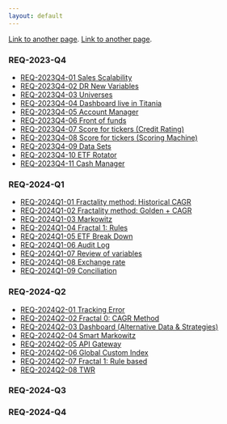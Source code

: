 ```yaml
---
layout: default
---
```

[Link to another page](./README.html).
[Link to another page](./other.html).

### REQ-2023-Q4
<ul>
<li><a href="#">REQ-2023Q4-01 Sales Scalability </a></li>
<li><a href="#">REQ-2023Q4-02 DR New Variables </a></li>
<li><a href="#">REQ-2023Q4-03 Universes </a></li>
<li><a href="#">REQ-2023Q4-04 Dashboard live in Titania </a></li>
<li><a href="#">REQ-2023Q4-05 Account Manager </a></li>
<li><a href="#">REQ-2023Q4-06 Front of funds </a></li>
<li><a href="#">REQ-2023Q4-07 Score for tickers (Credit Rating) </a></li>
<li><a href="#">REQ-2023Q4-08 Score for tickers (Scoring Machine) </a></li> 
<li><a href="#">REQ-2023Q4-09 Data Sets </a></li> 
<li><a href="#">REQ-2023Q4-10 ETF Rotator </a></li> 
<li><a href="#">REQ-2023Q4-11 Cash Manager </a></li> 
</ul>

### REQ-2024-Q1
<ul>
<li><a href="#">REQ-2024Q1-01 Fractality method: Historical CAGR </a></li>
<li><a href="#">REQ-2024Q1-02 Fractality method: Golden + CAGR </a></li>
<li><a href="#">REQ-2024Q1-03 Markowitz </a></li>
<li><a href="#">REQ-2024Q1-04 Fractal 1: Rules </a></li>
<li><a href="#">REQ-2024Q1-05 ETF Break Down</a></li>
<li><a href="https://melissadenova.github.io/README.html">REQ-2024Q1-06 Audit Log </a></li>
<li><a href="#">REQ-2024Q1-07 Review of variables </a></li>
<li><a href="#">REQ-2024Q1-08 Exchange rate </a></li>
<li><a href="#">REQ-2024Q1-09 Conciliation </a></li>
</ul>

### REQ-2024-Q2
<ul>
<li><a href="#">REQ-2024Q2-01 Tracking Error </a></li>
<li><a href="#">REQ-2024Q2-02 Fractal 0: CAGR Method  </a></li>
<li><a href="#">REQ-2024Q2-03 Dashboard (Alternative Data & Strategies) </a></li>
<li><a href="#">REQ-2024Q2-04 Smart Markowitz </a></li>  
<li><a href="#">REQ-2024Q2-05 API Gateway </a></li>  
<li><a href="#">REQ-2024Q2-06 Global Custom Index </a></li>  
<li><a href="#">REQ-2024Q2-07 Fractal 1: Rule based </a></li>  
<li><a href="#">REQ-2024Q2-08 TWR </a></li>  
</ul>  

### REQ-2024-Q3

### REQ-2024-Q4




